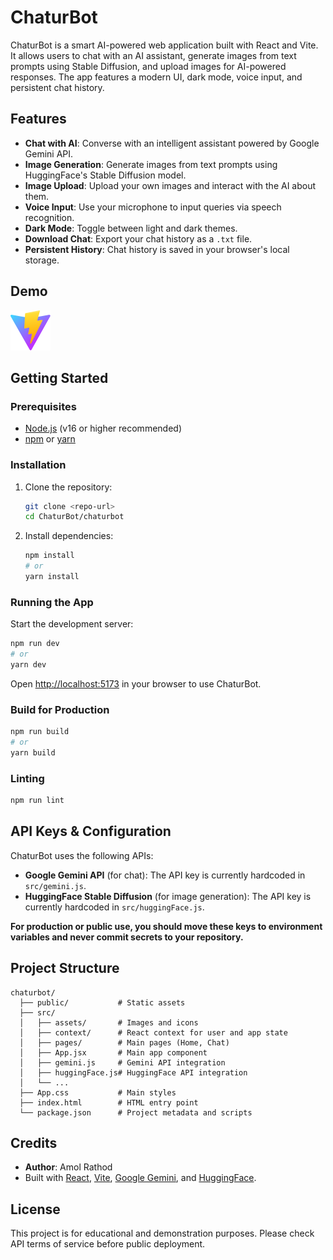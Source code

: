 # ChaturBot

ChaturBot is a smart AI-powered web application built with React and Vite. It allows users to chat with an AI assistant, generate images from text prompts using Stable Diffusion, and upload images for AI-powered responses. The app features a modern UI, dark mode, voice input, and persistent chat history.

## Features

- **Chat with AI**: Converse with an intelligent assistant powered by Google Gemini API.
- **Image Generation**: Generate images from text prompts using HuggingFace's Stable Diffusion model.
- **Image Upload**: Upload your own images and interact with the AI about them.
- **Voice Input**: Use your microphone to input queries via speech recognition.
- **Dark Mode**: Toggle between light and dark themes.
- **Download Chat**: Export your chat history as a `.txt` file.
- **Persistent History**: Chat history is saved in your browser's local storage.

## Demo

![ChaturBot Screenshot](public/vite.svg) <!-- Replace with actual screenshot if available -->

## Getting Started

### Prerequisites

- [Node.js](https://nodejs.org/) (v16 or higher recommended)
- [npm](https://www.npmjs.com/) or [yarn](https://yarnpkg.com/)

### Installation

1. Clone the repository:
   ```bash
   git clone <repo-url>
   cd ChaturBot/chaturbot
   ```
2. Install dependencies:
   ```bash
   npm install
   # or
   yarn install
   ```

### Running the App

Start the development server:

```bash
npm run dev
# or
yarn dev
```

Open [http://localhost:5173](http://localhost:5173) in your browser to use ChaturBot.

### Build for Production

```bash
npm run build
# or
yarn build
```

### Linting

```bash
npm run lint
```

## API Keys & Configuration

ChaturBot uses the following APIs:

- **Google Gemini API** (for chat): The API key is currently hardcoded in `src/gemini.js`.
- **HuggingFace Stable Diffusion** (for image generation): The API key is currently hardcoded in `src/huggingFace.js`.

**For production or public use, you should move these keys to environment variables and never commit secrets to your repository.**

## Project Structure

```
chaturbot/
  ├── public/           # Static assets
  ├── src/
  │   ├── assets/       # Images and icons
  │   ├── context/      # React context for user and app state
  │   ├── pages/        # Main pages (Home, Chat)
  │   ├── App.jsx       # Main app component
  │   ├── gemini.js     # Gemini API integration
  │   ├── huggingFace.js# HuggingFace API integration
  │   └── ...
  ├── App.css           # Main styles
  ├── index.html        # HTML entry point
  └── package.json      # Project metadata and scripts
```

## Credits

- **Author**: Amol Rathod
- Built with [React](https://react.dev/), [Vite](https://vitejs.dev/), [Google Gemini](https://ai.google.dev/), and [HuggingFace](https://huggingface.co/).

## License

This project is for educational and demonstration purposes. Please check API terms of service before public deployment.
